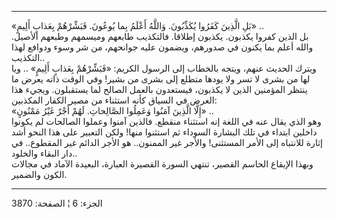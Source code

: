 ------------------------------------------------------------------------

«بَلِ الَّذِينَ كَفَرُوا يُكَذِّبُونَ. وَاللَّهُ أَعْلَمُ بِما يُوعُونَ. فَبَشِّرْهُمْ بِعَذابٍ أَلِيمٍ» ..  
بل الذين كفروا يكذبون. يكذبون إطلاقا. فالتكذيب طابعهم وميسمهم وطبعهم
الأصيل. والله أعلم بما يكنون في صدورهم، ويضمون عليه جوانحهم، من شر وسوء
ودوافع لهذا التكذيب..  
ويترك الحديث عنهم، ويتجه بالخطاب إلى الرسول الكريم: «فَبَشِّرْهُمْ بِعَذابٍ أَلِيمٍ»
.. ويا لها من بشرى لا تسر ولا يودها متطلع إلى بشرى من بشير! وفي الوقت
ذاته يعرض ما ينتظر المؤمنين الذين لا يكذبون، فيستعدون بالعمل الصالح لما
يستقبلون. ويجيء هذا العرض في السياق كأنه استثناء من مصير الكفار
المكذبين:  
«إِلَّا الَّذِينَ آمَنُوا وَعَمِلُوا الصَّالِحاتِ. لَهُمْ أَجْرٌ غَيْرُ مَمْنُونٍ» ..  
وهو الذي يقال عنه في اللغة إنه استثناء منقطع. فالذين آمنوا وعملوا
الصالحات لم يكونوا داخلين ابتداء في تلك البشارة السوداء ثم استثنوا منها!
ولكن التعبير على هذا النحو أشد إثارة للانتباه إلى الأمر المستثنى! والأجر
غير الممنون.. هو الأجر الدائم غير المقطوع.. في دار البقاء والخلود..  
وبهذا الإيقاع الحاسم القصير، تنتهي السورة القصيرة العبارة، البعيدة
الآماد في مجالات الكون والضمير.

------------------------------------------------------------------------

الجزء: 6 ¦ الصفحة: 3870
